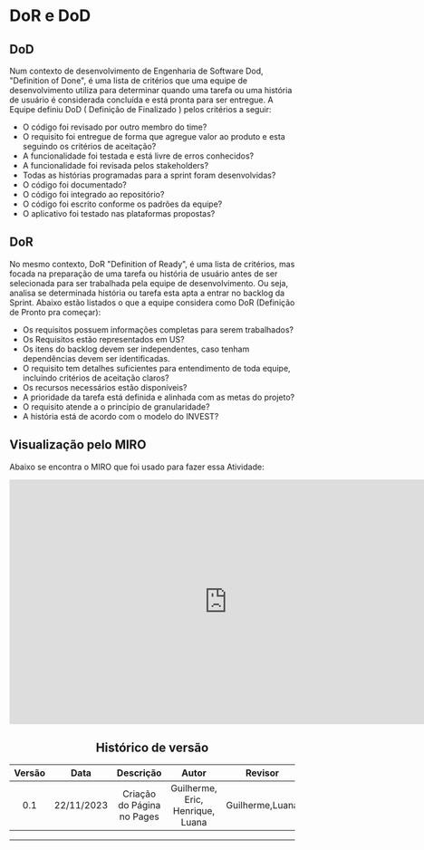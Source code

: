# DoR e DoD

## DoD

Num contexto de desenvolvimento de Engenharia de Software Dod, "Definition of Done", é uma lista de critérios que uma equipe de desenvolvimento utiliza para determinar quando uma tarefa ou uma história de usuário é considerada concluída e está pronta para ser entregue. A Equipe definiu DoD ( Definição de Finalizado ) pelos critérios a seguir:

- O código foi revisado por outro membro do time?
- O requisito foi entregue de forma que agregue valor ao produto e esta seguindo os critérios de aceitação?
- A funcionalidade foi testada e está livre de erros conhecidos?
- A funcionalidade foi revisada pelos stakeholders?
- Todas as histórias programadas para a sprint foram desenvolvidas?
- O código foi documentado?
- O código foi integrado ao repositório?
- O código foi escrito conforme os padrões da equipe?
- O aplicativo foi testado nas plataformas propostas?


## DoR

No mesmo contexto, DoR "Definition of Ready", é uma lista de critérios, mas focada na preparação de uma tarefa ou história de usuário antes de ser selecionada para ser trabalhada pela equipe de desenvolvimento. Ou seja, analisa se determinada história ou tarefa esta apta a entrar no backlog da Sprint. Abaixo estão listados o que a equipe considera como DoR (Definição de Pronto pra começar):

- Os requisitos possuem informações completas para serem trabalhados?
- Os Requisitos estão representados em US?
- Os itens do backlog devem ser independentes, caso tenham dependências devem ser identificadas.
- O requisito tem detalhes suficientes para entendimento de toda equipe, incluindo critérios de aceitação claros?
- Os recursos necessários estão disponíveis?
- A prioridade da tarefa está definida e alinhada com as metas do projeto?
- O requisito atende a o princípio de granularidade?
- A história está de acordo com o modelo do INVEST?


## Visualização pelo MIRO

Abaixo se encontra o MIRO que foi usado para fazer essa Atividade:

 <center>

<iframe width="768" height="432" src="https://miro.com/app/live-embed/uXjVNWybxac=/?moveToViewport=8083,22571,6912,3498&embedId=637555520257" frameborder="0" scrolling="no" allow="fullscreen; clipboard-read; clipboard-write" allowfullscreen></iframe>

<center>

## Histórico de versão

| Versão |    Data    |      Descrição       |  Autor  | Revisor |
| :----: | :--------: | :------------------: | :-----: | :-----: |
|  0.1   | 22/11/2023 | Criação do Página no Pages | Guilherme, Eric, Henrique, Luana |  Guilherme,Luana |


---